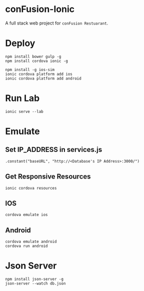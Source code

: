 # conFusion-Ionic
A full stack web project for `conFusion Restuarant`.

# Deploy

```
npm install bower gulp -g
npm install cordova ionic -g

npm install -g ios-sim
ionic cordova platform add ios
ionic cordova platform add android
```

# Run Lab

```
ionic serve --lab
```

# Emulate

## Set IP_ADDRESS in services.js
```
.constant("baseURL", "http://<Database's IP Address>:3000/")
```

## Get Responsive Resources
```
ionic cordova resources
```

## IOS

```
cordova emulate ios
```

## Android
```
cordova emulate android
cordova run android
```

# Json Server

```
npm install json-server -g
json-server --watch db.json
```

